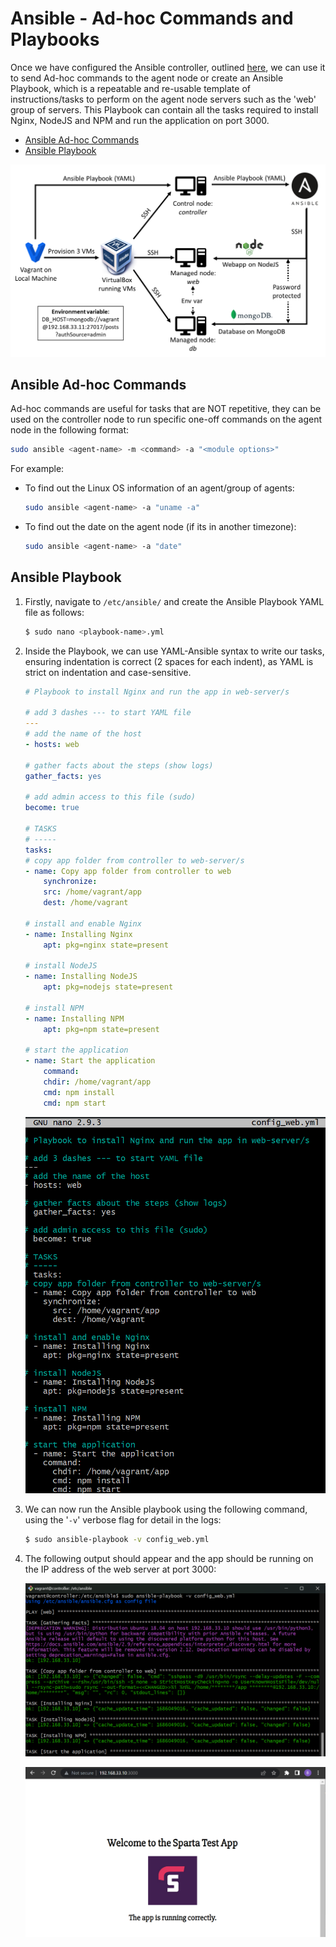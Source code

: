 # Ansible - Ad-hoc Commands and Playbooks <!-- omit from toc -->

Once we have configured the Ansible controller, outlined [here](https://github.com/bradley-woods/tech230-iac/blob/main/ansible-controller-setup.md), we can use it to send Ad-hoc commands to the agent node or create an Ansible Playbook, which is a repeatable and re-usable template of instructions/tasks to perform on the agent node servers such as the 'web' group of servers. This Playbook can contain all the tasks required to install Nginx, NodeJS and NPM and run the application on port 3000.

- [Ansible Ad-hoc Commands](#ansible-ad-hoc-commands)
- [Ansible Playbook](#ansible-playbook)

![Ansible diagram](images/ansible-diagram.png)

## Ansible Ad-hoc Commands

Ad-hoc commands are useful for tasks that are NOT repetitive, they can be used on the controller node to run specific one-off commands on the agent node in the following format:

```bash
sudo ansible <agent-name> -m <command> -a "<module options>"
```

For example:

- To find out the Linux OS information of an agent/group of agents:

    ```bash
    sudo ansible <agent-name> -a "uname -a"
    ```

- To find out the date on the agent node (if its in another timezone):

    ```bash
    sudo ansible <agent-name> -a "date"
    ```

## Ansible Playbook

1. Firstly, navigate to `/etc/ansible/` and create the Ansible Playbook YAML file as follows:

    ```bash
    $ sudo nano <playbook-name>.yml
    ```

2. Inside the Playbook, we can use YAML-Ansible syntax to write our tasks, ensuring indentation is correct (2 spaces for each indent), as YAML is strict on indentation and case-sensitive.

    ```yaml
    # Playbook to install Nginx and run the app in web-server/s

    # add 3 dashes --- to start YAML file
    ---
    # add the name of the host
    - hosts: web

    # gather facts about the steps (show logs)
    gather_facts: yes

    # add admin access to this file (sudo)
    become: true

    # TASKS
    # -----
    tasks:
    # copy app folder from controller to web-server/s
    - name: Copy app folder from controller to web
        synchronize:
        src: /home/vagrant/app
        dest: /home/vagrant

    # install and enable Nginx
    - name: Installing Nginx
        apt: pkg=nginx state=present

    # install NodeJS
    - name: Installing NodeJS
        apt: pkg=nodejs state=present

    # install NPM
    - name: Installing NPM
        apt: pkg=npm state=present

    # start the application
    - name: Start the application
        command:
        chdir: /home/vagrant/app
        cmd: npm install
        cmd: npm start
    ```

    ![Node install](images/ansible-playbook-node)

3. We can now run the Ansible playbook using the following command, using the '`-v`' verbose flag for detail in the logs:

    ```bash
    $ sudo ansible-playbook -v config_web.yml
    ```

4. The following output should appear and the app should be running on the IP address of the web server at port 3000:

    ![Ansible log](images/ansible-playbook-output.png)

    ![App running](images/app-running.png)
